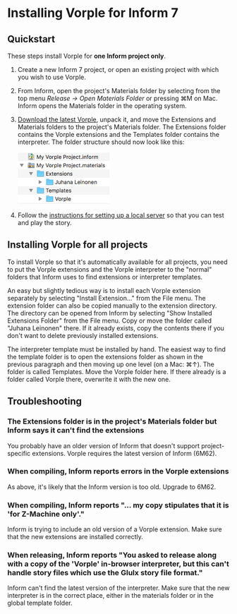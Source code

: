 # Installing Vorple for Inform 7

## Quickstart

These steps install Vorple for **one Inform project only**.

1. Create a new Inform 7 project, or open an existing project with which you
   wish to use Vorple.

2. From Inform, open the project's Materials folder by selecting from the
   top menu *Release &rarr; Open Materials Folder* or pressing &#8984;M on Mac.
   Inform opens the Materials folder in the operating system.

3. [Download the latest Vorple](/download#inform7), unpack it, and move the
   Extensions and Materials folders to the project's Materials folder.
   The Extensions folder contains the Vorple extensions and the Templates folder
   contains the interpreter. The folder structure should now look like this:

   ![Vorple directory structure](/media/image/doc/directory-structure.png)

4. Follow the [instructions for setting up a local server](/doc/localhost) so
   that you can test and play the story.


## Installing Vorple for all projects

To install Vorple so that it's automatically available for all projects, you
need to put the Vorple extensions and the Vorple interpreter to the "normal"
folders that Inform uses to find extensions or interpreter templates.

An easy but slightly tedious way is to install each Vorple extension separately
by selecting "Install Extension..." from the File menu. The extension folder
can also be copied manually to the extension directory. The directory can be
opened from Inform by selecting "Show Installed Extensions Folder" from the
File menu. Copy or move the folder called "Juhana Leinonen" there. If it
already exists, copy the contents there if you don't want to delete previously
installed extensions.

The interpreter template must be installed by hand. The easiest way to find the
template folder is to open the extensions folder as shown in the previous
paragraph and then moving up one level (on a Mac: &#8984;&uarr;). The
folder is called Templates. Move the Vorple folder here. If there already is a
folder called Vorple there, overwrite it with the new one.


## Troubleshooting

### The Extensions folder is in the project's Materials folder but Inform says it can't find the extensions

You probably have an older version of Inform that doesn't support project-specific
extensions. Vorple requires the latest version of Inform (6M62).


### When compiling, Inform reports errors in the Vorple extensions

As above, it's likely that the Inform version is too old. Upgrade to 6M62.


### When compiling, Inform reports "... my copy stipulates that it is 'for Z-Machine only'."

Inform is trying to include an old version of a Vorple extension. Make sure that the
new extensions are installed correctly.


### When releasing, Inform reports "You asked to release along with a copy of the 'Vorple' in-browser interpreter, but this can't handle story files which use the Glulx story file format."

Inform can't find the latest version of the interpreter. Make sure that the
new interpreter is in the correct place, either in the materials folder or
in the global template folder.

